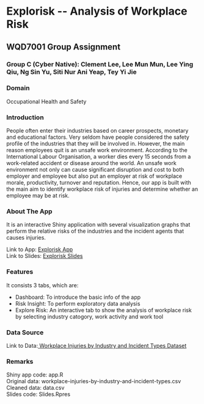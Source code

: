 # Explorisk -- Analysis of Workplace Risk
## WQD7001 Group Assignment
### Group C (Cyber Native): Clement Lee, Lee Mun Mun, Lee Ying Qiu, Ng Sin Yu, Siti Nur Ani Yeap, Tey Yi Jie

### Domain
Occupational Health and Safety

### Introduction
People often enter their industries based on career prospects, monetary and educational factors. Very seldom have people considered the safety profile of the industries that they will be involved in. However, the main reason employees quit is an unsafe work environment. According to the International Labour Organisation, a worker dies every 15 seconds from a work-related accident or disease around the world. An unsafe work environment not only can cause significant disruption and cost to both employer and employee but also put an employer at risk of workplace morale, productivity, turnover and reputation. Hence, our app is built with the main aim to identify workplace risk of injuries and determine whether an employee may be at risk.

### About The App
It is an interactive Shiny application with several visualization graphs that perform the relative risks of the industries and the incident agents that causes injuries.

Link to App: <a href="https://aniyeap.shinyapps.io/analysis_of_work_place_risk/"> Explorisk App </a> <br>
Link to Slides: <a href="https://rpubs.com/Tey_Yi_Jie/856985"> Explorisk Slides </a>

### Features
It consists 3 tabs, which are:
- Dashboard: To introduce the basic info of the app
- Risk Insight: To perform exploratory data analysis
- Explore Risk: An interactive tab to show the analysis of workplace risk by selecting industry catogory, work activity and work tool

### Data Source
Link to Data:<a href="https://data.gov.sg/dataset/workplace-injuries-annual"> Workplace Injuries by Industry and Incident Types Dataset</a>

### Remarks
Shiny app code: app.R <br>
Original data: workplace-injuries-by-industry-and-incident-types.csv <br>
Cleaned data: data.csv <br>
Slides code: Slides.Rpres

